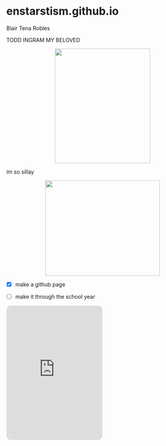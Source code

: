 # enstarstism.github.io
Blair Tena Robles

 TODD INGRAM MY BELOVED 

<p align="center">
  <img width="250" height="300" src="https://static.wikia.nocookie.net/scottpilgrim/images/2/2d/Todd_ingram.png">
</p>

im so sillay

<p align="center">
  <img width="300" height="250" src="http://img.youtube.com/vi/ye5v9mOkDh8/0.jpg">
</p>

- [x] make a github page
- [ ] make it through the school year 


<iframe style="border-radius:12px" src="https://open.spotify.com/embed/playlist/37i9dQZF1DXchirPPLF8A7?utm_source=generator" width="50%" height="352" frameBorder="0" allowfullscreen="" allow="autoplay; clipboard-write; encrypted-media; fullscreen; picture-in-picture" loading="lazy"></iframe> 
